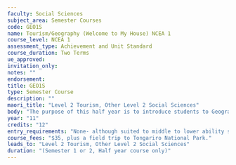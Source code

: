 ```yaml
---
faculty: Social Sciences
subject_area: Semester Courses
code: GEO1S
name: Tourism/Geography (Welcome to My House) NCEA 1
course_level: NCEA 1
assessment_type: Achievement and Unit Standard
course_duration: Two Terms
ue_approved: 
invitation_only: 
notes: ""
endorsement: 
title: GEO1S
type: Semester Course
description: ""
maori_title: "Level 2 Tourism, Other Level 2 Social Sciences"
body: "The purpose of this half year is to introduce students to Geography with a Tourism focus. It is aimed at middle to lower ability students. The areas of study look at our Awa (river), the Moana (Tasman Sea), the Maunga (the mountains) and Whenua (that land). Geography is the study of people and their interaction with the environment and Tourism is travelling to a place you do not normally live in. The course examines two Tourism Unit Standards and two Geography Internal Achievement Standards. It looks at other key concepts such as change, perspectives, and sustainability."
year: "11"
credits: "12"
entry_requirements: "None- although suited to middle to lower ability students."
course_fees: "$35, plus a field trip to Tongariro National Park."
leads_to: "Level 2 Tourism, Other Level 2 Social Sciences"
duration: "(Semester 1 or 2, Half year course only)"
---
```

